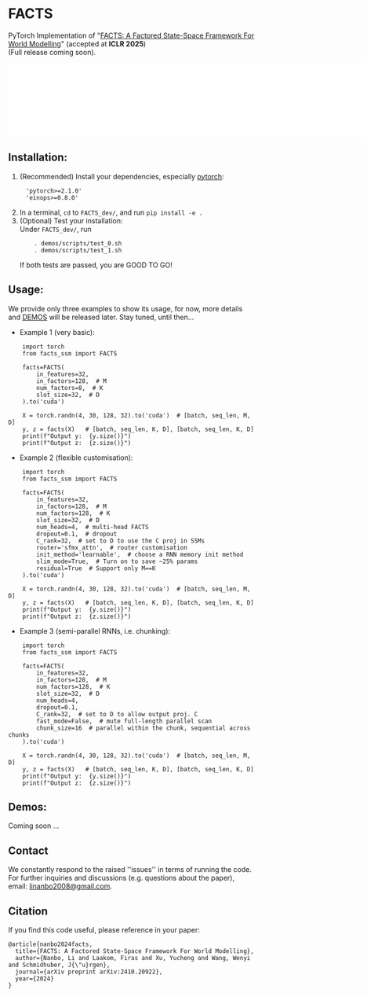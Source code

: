 # FACTS
PyTorch Implementation of "[FACTS: A Factored State-Space Framework For World Modelling](https://arxiv.org/abs/2410.20922)" (accepted at **ICLR 2025**)\
(Full release coming soon).

<embed src="assets/FACTS.pdf" width="800px" />


## Installation:
1.  (Recommended) Install your dependencies, especially [pytorch](https://pytorch.org/):
   ```
        'pytorch>=2.1.0'
        'einops>=0.8.0'
   ``` 
2.  In a terminal, ```cd``` to ```FACTS_dev/```, and run ```pip install -e .```
3. (Optional) Test your installation:\
    Under ```FACTS_dev/```, run
    ```
        . demos/scripts/test_0.sh
        . demos/scripts/test_1.sh
    ```
    If both tests are passed, you are GOOD TO GO!

## Usage:
We provide only three examples to show its usage, for now, more details and [DEMOS](#demos) will be released later. Stay tuned, until then... 
* Example 1 (very basic):
```
    import torch
    from facts_ssm import FACTS

    facts=FACTS(
        in_features=32,
        in_factors=128,  # M
        num_factors=8,  # K
        slot_size=32,  # D
    ).to('cuda')

    X = torch.randn(4, 30, 128, 32).to('cuda')  # [batch, seq_len, M, D]
    y, z = facts(X)   # [batch, seq_len, K, D], [batch, seq_len, K, D]
    print(f"Output y:  {y.size()}")
    print(f"Output z:  {z.size()}")
```  

* Example 2 (flexible customisation):
```
    import torch
    from facts_ssm import FACTS

    facts=FACTS(
        in_features=32,
        in_factors=128,  # M
        num_factors=128,  # K
        slot_size=32,  # D
        num_heads=4,  # multi-head FACTS
        dropout=0.1,  # dropout
        C_rank=32,  # set to D to use the C proj in SSMs
        router='sfmx_attn',  # router customisation  
        init_method='learnable',  # choose a RNN memory init method
        slim_mode=True,  # Turn on to save ~25% params
        residual=True  # Support only M==K
    ).to('cuda')

    X = torch.randn(4, 30, 128, 32).to('cuda')  # [batch, seq_len, M, D]
    y, z = facts(X)   # [batch, seq_len, K, D], [batch, seq_len, K, D]
    print(f"Output y:  {y.size()}")
    print(f"Output z:  {z.size()}")
```


* Example 3 (semi-parallel RNNs, i.e. chunking):
```
    import torch
    from facts_ssm import FACTS

    facts=FACTS(
        in_features=32,
        in_factors=128,  # M
        num_factors=128,  # K
        slot_size=32,  # D
        num_heads=4,  
        dropout=0.1,  
        C_rank=32,  # set to D to allow output proj. C
        fast_mode=False,  # mute full-length parallel scan
        chunk_size=16  # parallel within the chunk, sequential across chunks
    ).to('cuda')

    X = torch.randn(4, 30, 128, 32).to('cuda')  # [batch, seq_len, M, D]
    y, z = facts(X)   # [batch, seq_len, K, D], [batch, seq_len, K, D]
    print(f"Output y:  {y.size()}")
    print(f"Output z:  {z.size()}")
```

## Demos:
Coming soon ...



## Contact
We constantly respond to the raised ''issues'' in terms of running the code. For further inquiries and discussions (e.g. questions about the paper), email: linanbo2008@gmail.com.


## Citation
If you find this code useful, please reference in your paper:
```
@article{nanbo2024facts,
  title={FACTS: A Factored State-Space Framework For World Modelling},
  author={Nanbo, Li and Laakom, Firas and Xu, Yucheng and Wang, Wenyi and Schmidhuber, J{\"u}rgen},
  journal={arXiv preprint arXiv:2410.20922},
  year={2024}
}
```